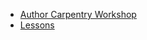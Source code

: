 
+ [Author Carpentry Workshop](/author-2022-05-16-online)
+ [Lessons](/author-2022-05-16-online/lessons.html)

